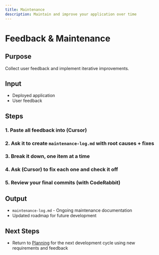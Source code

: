 ```yaml
---
title: Maintenance
description: Maintain and improve your application over time
---
```


# Feedback & Maintenance

## Purpose
Collect user feedback and implement iterative improvements.

## Input
* Deployed application
* User feedback

## Steps

### 1. Paste all feedback into (Cursor)
### 2. Ask it to create `maintenance-log.md` with root causes + fixes
### 3. Break it down, one item at a time
### 4. Ask (Cursor) to fix each one and check it off
### 5. Review your final commits (with CodeRabbit)

## Output
* `maintenance-log.md` - Ongoing maintenance documentation
* Updated roadmap for future development

## Next Steps
* Return to [Planning](../planning/index.md) for the next development cycle using new requirements and feedback

